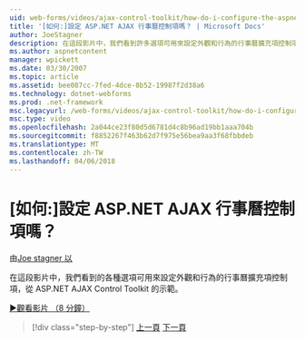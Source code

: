 ```yaml
---
uid: web-forms/videos/ajax-control-toolkit/how-do-i-configure-the-aspnet-ajax-calendar-control
title: '[如何:]設定 ASP.NET AJAX 行事曆控制項嗎？ | Microsoft Docs'
author: JoeStagner
description: 在這段影片中，我們看到許多選項可用來設定外觀和行為的行事曆擴充項控制項 t 的示範...
ms.author: aspnetcontent
manager: wpickett
ms.date: 03/30/2007
ms.topic: article
ms.assetid: bee087cc-7fed-4dce-8b52-19987f2d38a6
ms.technology: dotnet-webforms
ms.prod: .net-framework
msc.legacyurl: /web-forms/videos/ajax-control-toolkit/how-do-i-configure-the-aspnet-ajax-calendar-control
msc.type: video
ms.openlocfilehash: 2a044ce23f80d5d6781d4c8b96ad19bb1aaa704b
ms.sourcegitcommit: f8852267f463b62d7f975e56bea9aa3f68fbbdeb
ms.translationtype: MT
ms.contentlocale: zh-TW
ms.lasthandoff: 04/06/2018
---
```

<a name="how-do-i-configure-the-aspnet-ajax-calendar-control"></a>[如何:]設定 ASP.NET AJAX 行事曆控制項嗎？
====================
由[Joe stagner 以](https://github.com/JoeStagner)

在這段影片中，我們看到的各種選項可用來設定外觀和行為的行事曆擴充項控制項，從 ASP.NET AJAX Control Toolkit 的示範。

[&#9654;觀看影片 （8 分鐘）](https://channel9.msdn.com/Blogs/ASP-NET-Site-Videos/how-do-i-configure-the-aspnet-ajax-calendar-control)

> [!div class="step-by-step"]
> [上一頁](how-do-i-use-the-aspnet-ajax-autocomplete-control.md)
> [下一頁](how-do-i-use-the-aspnet-ajax-dropdown-control.md)
